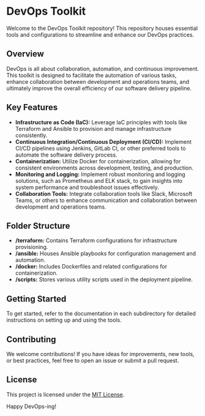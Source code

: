 # DevOps Toolkit

Welcome to the DevOps Toolkit repository! This repository houses essential tools and configurations to streamline and enhance our DevOps practices.

## Overview

DevOps is all about collaboration, automation, and continuous improvement. This toolkit is designed to facilitate the automation of various tasks, enhance collaboration between development and operations teams, and ultimately improve the overall efficiency of our software delivery pipeline.

## Key Features

- **Infrastructure as Code (IaC):** Leverage IaC principles with tools like Terraform and Ansible to provision and manage infrastructure consistently.
- **Continuous Integration/Continuous Deployment (CI/CD):** Implement CI/CD pipelines using Jenkins, GitLab CI, or other preferred tools to automate the software delivery process.
- **Containerization:** Utilize Docker for containerization, allowing for consistent environments across development, testing, and production.
- **Monitoring and Logging:** Implement robust monitoring and logging solutions, such as Prometheus and ELK stack, to gain insights into system performance and troubleshoot issues effectively.
- **Collaboration Tools:** Integrate collaboration tools like Slack, Microsoft Teams, or others to enhance communication and collaboration between development and operations teams.

## Folder Structure

- **/terraform:** Contains Terraform configurations for infrastructure provisioning.
- **/ansible:** Houses Ansible playbooks for configuration management and automation.
- **/docker:** Includes Dockerfiles and related configurations for containerization.
- **/scripts:** Stores various utility scripts used in the deployment pipeline.

## Getting Started

To get started, refer to the documentation in each subdirectory for detailed instructions on setting up and using the tools.

## Contributing

We welcome contributions! If you have ideas for improvements, new tools, or best practices, feel free to open an issue or submit a pull request.

## License

This project is licensed under the [MIT License](LICENSE).

Happy DevOps-ing!
